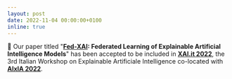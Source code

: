 ```yaml
---
layout: post
date: 2022-11-04 00:00:00+0100
inline: true
---
```


:tada: Our paper titled "<b><a href="https://www.innoradar.eu/innovation/45988" target="_blank">Fed-XAI</a>: Federated Learning of Explainable Artificial Intelligence Models</b>" has been accepted to be included in <a href="http://www.di.uniba.it/~swap/xai-it/" target="_blank"><b>XAI.it 2022</b></a>, the 3rd Italian Workshop on Explainable Artificiale Intelligence co-located with <a href="https://aixia2022.uniud.it/" target="_blank"><b>AIxIA 2022</b></a>.
